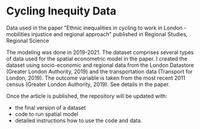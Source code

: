# Cycling Inequity Data
Data used in the paper "Ethnic inequalities in cycling to work in London - mobilities injustice and regional approach" published in Regional Studies, Regional Science

The modeling was done in 2019-2021.
The dataset comprises several types of data used for the spatial econometric model in the paper. 
I created the dataset using socio-economic and regional data from the London Datastore (Greater London Authority, 2019) 
and the transportation data (Transport for London, 2019). The outcome variable is taken from the most recent 2011 census 
(Greater London Authority, 2019). See details in the paper.

Once the article is published, the repository will be updated with:
* the final version of a dataset
* code to run spatial model
* detailed instructions how to use the code and data.
